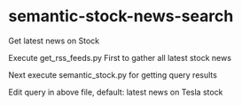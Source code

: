 # semantic-stock-news-search
Get latest news on Stock

Execute get_rss_feeds.py First to gather all latest stock news


Next execute semantic_stock.py for getting query results

Edit query in above file, default: latest news on Tesla stock
